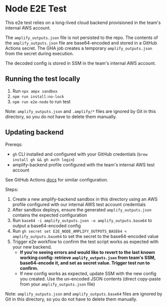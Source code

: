 # Node E2E Test

This e2e test relies on a long-lived cloud backend provisioned in the team's internal AWS account.

The `amplify_outputs.json` file is not persisted to the repo. The contents of the `amplify_outputs.json` file are base64-encoded and stored in a GitHub Actions secret. The GHA job creates a temporary `amplify_outputs.json` from the secret during execution.

The decoded config is stored in SSM in the team's internal AWS account.

## Running the test locally

1. Run `npx ampx sandbox`
1. `npm run install:no-lock`
1. `npm run e2e-node` to run test

Note: `amplify_outputs.json` and `.amplify/*` files are ignored by Git in this directory, so you do not have to delete them manually.

## Updating backend

Prereqs:

- `gh` CLI installed and configured with your GitHub credentials (`brew install gh && gh auth login`)
- amplify-backend profile configured with the team's internal AWS test account

See GitHub Actions [docs](https://docs.github.com/en/actions/security-for-github-actions/security-guides/using-secrets-in-github-actions#storing-base64-binary-blobs-as-secrets) for similar configuration.

Steps:

1. Create a new amplify-backend sandbox in this directory using an AWS profile configured with our internal AWS test account credentials
1. After sandbox deploys, ensure the generated `amplify_outputs.json` contains the expected configuration
1. Run `base64 -i amplify_outputs.json -o amplify_outputs.base64` to output a base64-encoded config
1. Run `gh secret set E2E_NODE_AMPLIFY_OUTPUTS_BASE64 < amplify_outputs.base64` to set the secret to the base64-encoded value
1. Trigger e2e workflow to confirm the test script works as expected with your new backend.
   - **If you're seeing errors and would like to revert to the last known working config: retrieve `amplify_outputs.json` from team's SSM, base64-encode it, and set as secret value. Trigger test run to confirm.**
   - If new config works as expected, update SSM with the new config you created. Use the un-encoded JSON contents (direct copy-paste from your `amplify_outputs.json` file)

Note: `amplify_outputs.json` and `amplify_outputs.base64` files are ignored by Git in this directory, so you do not have to delete them manually.

